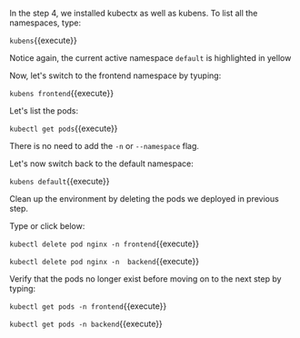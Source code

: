 In the step 4, we installed kubectx as well as kubens.
To list all the namespaces, type:

`kubens`{{execute}}

Notice again, the current active namespace `default` is highlighted in yellow

Now, let's switch  to the frontend namespace by tyuping:

`kubens frontend`{{execute}}

Let's list the pods:

`kubectl get pods`{{execute}}

There is no need to add the `-n` or `--namespace` flag.

Let's now switch back to the default namespace:

`kubens default`{{execute}}

Clean up the environment by deleting the pods we deployed  in previous step. 

Type or click below:

`kubectl delete pod nginx -n frontend`{{execute}}

`kubectl delete pod nginx -n  backend`{{execute}}

Verify that the pods no longer exist before moving on to the next step by typing:

`kubectl get pods -n frontend`{{execute}}

`kubectl get pods -n backend`{{execute}}